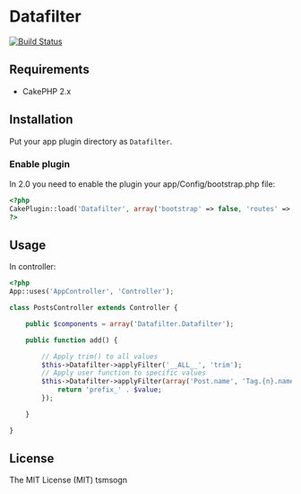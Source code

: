# Datafilter

[![Build Status](https://travis-ci.org/tsmsogn/Datafilter.svg?branch=master)](https://travis-ci.org/tsmsogn/Datafilter)

## Requirements

- CakePHP 2.x

## Installation

Put your app plugin directory as `Datafilter`.

### Enable plugin

In 2.0 you need to enable the plugin your app/Config/bootstrap.php file:

```php
<?php
CakePlugin::load('Datafilter', array('bootstrap' => false, 'routes' => false));
?>
```

## Usage

In controller:

```php
<?php
App::uses('AppController', 'Controller');

class PostsController extends Controller {

	public $components = array('Datafilter.Datafilter');

	public function add() {

		// Apply trim() to all values
		$this->Datafilter->applyFilter('__ALL__', 'trim');
		// Apply user function to specific values
		$this->Datafilter->applyFilter(array('Post.name', 'Tag.{n}.name'), function($value) {
		    return 'prefix_' . $value;
		});

	}

}
```

## License

The MIT License (MIT) tsmsogn
